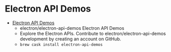 # Electron API Demos
- [Electron API Demos](https://github.com/electron/electron-api-demos)
  -  electron/electron-api-demos  Electron API Demos
  - Explore the Electron APIs. Contribute to electron/electron-api-demos development by creating an account on GitHub.
  - `brew cask install electron-api-demos`
